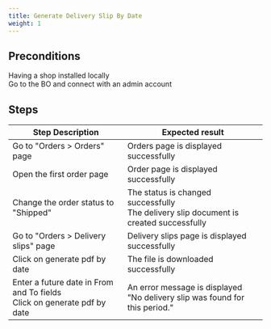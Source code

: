 ```yaml
---
title: Generate Delivery Slip By Date
weight: 1
---
```


## Preconditions

Having a shop installed locally\
Go to the BO and connect with an admin account
## Steps
| Step Description | Expected result |
| ----- | ----- |
| Go to "Orders > Orders" page | Orders page is displayed successfully |
| Open the first order page | Order page is displayed successfully |
| Change the order status to "Shipped" | The status is changed successfully<br>The delivery slip document is created successfully |
| Go to "Orders > Delivery slips" page | Delivery slips page is displayed successfully |
| Click on generate pdf by date | The file is downloaded successfully |
| Enter a future date in From and To fields<br>Click on generate pdf by date | An error message is displayed<br>"No delivery slip was found for this period." |
